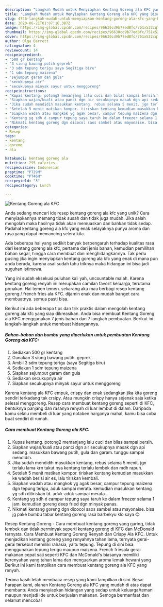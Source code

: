 ```yaml
---
description: "Langkah Mudah untuk Menyiapkan Kentang Goreng ala KFC yang Bisa Manjain Lidah"
title: "Langkah Mudah untuk Menyiapkan Kentang Goreng ala KFC yang Bisa Manjain Lidah"
slug: 4746-langkah-mudah-untuk-menyiapkan-kentang-goreng-ala-kfc-yang-bisa-manjain-lidah
date: 2020-06-21T01:07:18.387Z
image: https://img-global.cpcdn.com/recipes/96630cd9b77ed8fc/751x532cq70/kentang-goreng-ala-kfc-foto-resep-utama.jpg
thumbnail: https://img-global.cpcdn.com/recipes/96630cd9b77ed8fc/751x532cq70/kentang-goreng-ala-kfc-foto-resep-utama.jpg
cover: https://img-global.cpcdn.com/recipes/96630cd9b77ed8fc/751x532cq70/kentang-goreng-ala-kfc-foto-resep-utama.jpg
author: Olga Barrett
ratingvalue: 4
reviewcount: 14
recipeingredient:
- "500 gr kentang"
- "3 siung bawang putih geprek"
- "3 sdm tepung terigu saya Segitiga biru"
- "1 sdm tepung maizena"
- "sejumput garam dan gula"
- "secukupnya air"
- "secukupnya minyak sayur untuk menggoreng"
recipeinstructions:
- "Kupas kentang. potong2 memanjang lalu cuci dan bilas sampai bersih."
- "Siapkan wajan/kuali atau panci dgn air secukupnya masak dgn api sedang. masukkan bawang putih, gula dan garam. tunggu sampai mendidih."
- "Jika sudah mendidih masukkan kentang. rebus selama 5 menit. jgn terlalu lama krn takut nya kentang terlalu lembek dan mdh rapuh."
- "Setelah 5 menit matikan kompor. tiriskan kentang kemudian masukkan ke wadah berisi air es, lalu tiriskan kembali."
- "Siapkan wadah atau mangkok yg agak besar, campur tepung maizena dgn tepung terigu, aduk sampai merata. kemudian masukkan kentang yg sdh ditiriskan td. aduk-aduk sampai merata."
- "Kentang yg sdh d campur tepung saya taruh ke dalam freezer selama 1 jam. kemudian goreng deep fried dgn minyak panas."
- "Nikmati kentang goreng dgn dicocol saos sambel atau mayonaise. bisa jg pake bumbu tabur kentang goreng rasa barbekyu klo saya 😍"
categories:
- Resep
tags:
- kentang
- goreng
- ala

katakunci: kentang goreng ala 
nutrition: 295 calories
recipecuisine: Indonesian
preptime: "PT29M"
cooktime: "PT46M"
recipeyield: "3"
recipecategory: Lunch

---
```



![Kentang Goreng ala KFC](https://img-global.cpcdn.com/recipes/96630cd9b77ed8fc/751x532cq70/kentang-goreng-ala-kfc-foto-resep-utama.jpg)

Anda sedang mencari ide resep kentang goreng ala kfc yang unik? Cara menyiapkannya memang tidak susah dan tidak juga mudah. Jika salah mengolah maka hasilnya tidak akan memuaskan dan bahkan tidak sedap. Padahal kentang goreng ala kfc yang enak selayaknya punya aroma dan rasa yang dapat memancing selera kita.

Ada beberapa hal yang sedikit banyak berpengaruh terhadap kualitas rasa dari kentang goreng ala kfc, pertama dari jenis bahan, kemudian pemilihan bahan segar, hingga cara membuat dan menghidangkannya. Tak perlu pusing jika ingin menyiapkan kentang goreng ala kfc yang enak di mana pun anda berada, karena asal sudah tahu triknya maka hidangan ini bisa jadi suguhan istimewa.

Yang ini sudah eksekusi puluhan kali yah, uncountable malah. Karena kentang goreng renyah ini merupakan camilan favorit keluarga, terutama ponakan. Hai temen temen. sekarang aku mau berbagi resep kentang goreng / french fries ala KFC. dijamin enak dan mudah banget cara membuatnya. semua pasti bisa.


Berikut ini ada beberapa tips dan trik praktis dalam mengolah kentang goreng ala kfc yang siap dikreasikan. Anda bisa membuat Kentang Goreng ala KFC menggunakan 7 jenis bahan dan 7 langkah pembuatan. Berikut ini langkah-langkah untuk membuat hidangannya.

<!--inarticleads1-->

##### Bahan-bahan dan bumbu yang diperlukan untuk pembuatan Kentang Goreng ala KFC:

1. Sediakan 500 gr kentang
1. Gunakan 3 siung bawang putih. geprek
1. Ambil 3 sdm tepung terigu (saya Segitiga biru)
1. Sediakan 1 sdm tepung maizena
1. Siapkan sejumput garam dan gula
1. Sediakan secukupnya air
1. Siapkan secukupnya minyak sayur untuk menggoreng


Karena kentang ala KFC empuk, crispy dan enak sedangkan jika kita goreng sendiri terkadang tak crsipy. Atau mungkin crispy hanya sejenak saja ketika selesai menggoreng. Resep cara membuat kentang goreng seperti di KFC, bentuknya panjang dan rasanya renyah di luar lembut di dalam. Daripada kamu selalu membeli di luar yang notaben harganya mahal, kamu bisa coba buat sendiri di rumah. 

<!--inarticleads2-->

##### Cara membuat Kentang Goreng ala KFC:

1. Kupas kentang. potong2 memanjang lalu cuci dan bilas sampai bersih.
1. Siapkan wajan/kuali atau panci dgn air secukupnya masak dgn api sedang. masukkan bawang putih, gula dan garam. tunggu sampai mendidih.
1. Jika sudah mendidih masukkan kentang. rebus selama 5 menit. jgn terlalu lama krn takut nya kentang terlalu lembek dan mdh rapuh.
1. Setelah 5 menit matikan kompor. tiriskan kentang kemudian masukkan ke wadah berisi air es, lalu tiriskan kembali.
1. Siapkan wadah atau mangkok yg agak besar, campur tepung maizena dgn tepung terigu, aduk sampai merata. kemudian masukkan kentang yg sdh ditiriskan td. aduk-aduk sampai merata.
1. Kentang yg sdh d campur tepung saya taruh ke dalam freezer selama 1 jam. kemudian goreng deep fried dgn minyak panas.
1. Nikmati kentang goreng dgn dicocol saos sambel atau mayonaise. bisa jg pake bumbu tabur kentang goreng rasa barbekyu klo saya 😍


Resep Kentang Goreng - Cara membuat kentang goreng yang garing, tidak lembek dan tidak berminyak seperti kentang goreng di KFC dan McDonald ternyata. Cara Membuat Kentang Goreng Renyah dan Crispy Ala KFC. Untuk menjadikan kentang goreng yang renyahnya tahan lama, ternyata gerai-gerai tersebut memiliki rahasia, yaitu tepung. Tepung di sini bisa menggunakan tepung terigu maupun maizena. French friesala gerai makanan cepat saji seperti KFC dan McDonald&#39;s biasanya memiliki kerenyahan yang tahan lama dan menguarkan aroma lemak hewani yang Berikut ini kami tampilkan cara membuat kentang goreng ala KFC yang renyah. 

Terima kasih telah membaca resep yang kami tampilkan di sini. Besar harapan kami, olahan Kentang Goreng ala KFC yang mudah di atas dapat membantu Anda menyiapkan hidangan yang sedap untuk keluarga/teman maupun menjadi ide untuk berjualan makanan. Semoga bermanfaat dan selamat mencoba!
